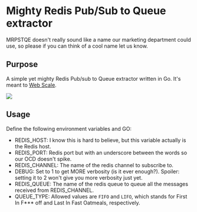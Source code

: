 # Mighty Redis Pub/Sub to Queue extractor

MRPSTQE doesn't really sound like a name our marketing department
could use, so please if you can think of a cool name let us know.

## Purpose

A simple yet mighty Redis Pub/sub to Queue extractor written in Go.
It's meant to [Web Scale](https://www.youtube.com/watch?v=b2F-DItXtZs).

[![](https://mermaid.ink/img/pako:eNo1jk0OgjAQRq_SzEoTuEAXJhBJXGCCraysi4aO2mhbUsrCAHe3VZzVl3lvfibonEKgcPeyf5CaCStCcWGo9HAleb6bm7acSbk5soafT9U28fILeAKFsCTWr1M3LT8Q5wlLYSbVukdYyMCgN1KreGpKMwLCAw0KoDEq6Z8ChF2iN_ZKBqyUDs4DvcnXgBnIMTj-th3Q4Ef8S3st49tmtZYPmaFCQg)](https://mermaid-js.github.io/mermaid-live-editor/edit#pako:eNo1jk0OgjAQRq_SzEoTuEAXJhBJXGCCraysi4aO2mhbUsrCAHe3VZzVl3lvfibonEKgcPeyf5CaCStCcWGo9HAleb6bm7acSbk5soafT9U28fILeAKFsCTWr1M3LT8Q5wlLYSbVukdYyMCgN1KreGpKMwLCAw0KoDEq6Z8ChF2iN_ZKBqyUDs4DvcnXgBnIMTj-th3Q4Ef8S3st49tmtZYPmaFCQg)


## Usage

Define the following environment variables and GO:

- REDIS_HOST: I know this is hard to believe, but this variable
actually is the Redis host.
- REDIS_PORT: Redis port but with an underscore between the
words so our OCD doesn't spike.
- REDIS_CHANNEL: The name of the redis channel to subscribe to.
- DEBUG: Set to 1 to get MORE verbosity (is it ever enough?).
Spoiler: setting it to 2 won't give you more verbosity just yet.
- REDIS_QUEUE: The name of the redis queue to queue all
the messages received from REDIS_CHANNEL.
- QUEUE_TYPE: Allowed values are `FIFO` and `LIFO`, which stands
for First In F*** off and Last In Fast Oatmeals, respectively.
